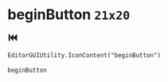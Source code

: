# beginButton `21x20`
<img src="/img/beginButton.png" width=21 height=20>

``` CSharp
EditorGUIUtility.IconContent("beginButton")
```
```
beginButton
```

